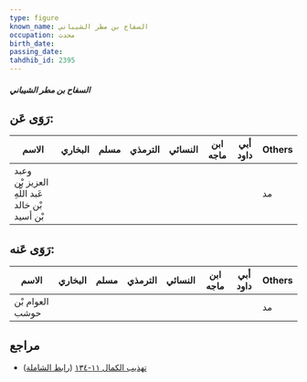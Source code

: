```yaml
---
type: figure
known_name: السفاح بن مطر الشيباني
occupation: محدث
birth_date:
passing_date:
tahdhib_id: 2395
---
```

##### السفاح بن مطر الشيباني

## رَوَى عَن:
| الاسم                                          | البخاري | مسلم | الترمذي | النسائي | ابن ماجه | أبي داود | Others |
| ---------------------------------------------- | ------- | ---- | ------- | ------- | -------- | -------- | ------ |
| وعبد العزيز بْن عَبد اللَّهِ بْن خالد بْن أسيد |         |      |         |         |          |          | مد     |
## رَوَى عَنه:
| الاسم           | البخاري | مسلم | الترمذي | النسائي | ابن ماجه | أبي داود | Others |
| --------------- | ------- | ---- | ------- | ------- | -------- | -------- | ------ |
| العوام بْن حوشب |         |      |         |         |          |          | مد     |
## مراجع
- [تهذيب الكمال ١١-١٣٤](obsidian://open?vault=Tahdhib-al-Kamal&file=Figures/٢٣٩٥-السفاح%20بن%20مطر%20الشيباني) ([رابط الشاملة](https://shamela.ws/book/3722/5454))